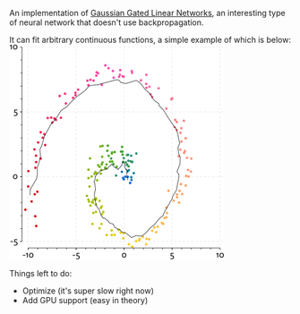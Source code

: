 
An implementation of [Gaussian Gated Linear Networks](https://arxiv.org/abs/2006.05964), an interesting type of neural network that doesn't use backpropagation.

It can fit arbitrary continuous functions, a simple example of which is below:
![example fit to noisy spiral function](https://github.com/dcjones/GatedLinearNetworks.jl/blob/main/example.png?raw=true)

Things left to do:
  * Optimize (it's super slow right now)
  * Add GPU support (easy in theory)


